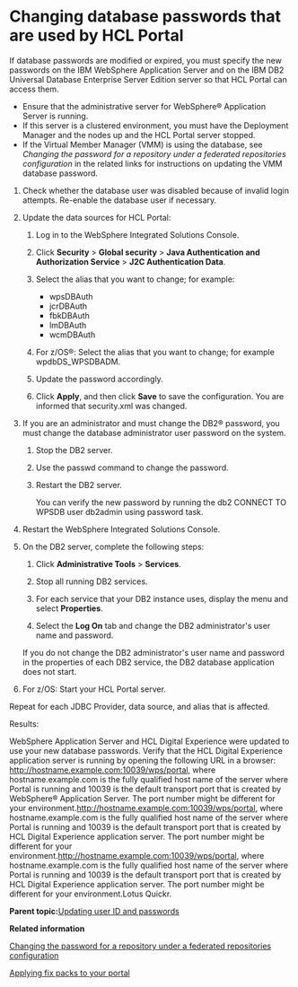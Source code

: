 # Changing database passwords that are used by HCL Portal

If database passwords are modified or expired, you must specify the new passwords on the IBM WebSphere Application Server and on the IBM DB2 Universal Database Enterprise Server Edition server so that HCL Portal can access them.

-   Ensure that the administrative server for WebSphere® Application Server is running.
-   If this server is a clustered environment, you must have the Deployment Manager and the nodes up and the HCL Portal server stopped.
-   If the Virtual Member Manager \(VMM\) is using the database, see *Changing the password for a repository under a federated repositories configuration* in the related links for instructions on updating the VMM database password.

1.  Check whether the database user was disabled because of invalid login attempts. Re-enable the database user if necessary.

2.  Update the data sources for HCL Portal:

    1.  Log in to the WebSphere Integrated Solutions Console.

    2.  Click **Security** \> **Global security** \> **Java Authentication and Authorization Service** \> **J2C Authentication Data**.

    3.  Select the alias that you want to change; for example:

        -   wpsDBAuth
        -   jcrDBAuth
        -   fbkDBAuth
        -   lmDBAuth
        -   wcmDBAuth
    4.  For z/OS®: Select the alias that you want to change; for example wpdbDS\_WPSDBADM.

    5.  Update the password accordingly.

    6.  Click **Apply**, and then click **Save** to save the configuration. You are informed that security.xml was changed.

3.  If you are an administrator and must change the DB2® password, you must change the database administrator user password on the system.

    1.  Stop the DB2 server.

    2.  Use the passwd command to change the password.

    3.  Restart the DB2 server.

        You can verify the new password by running the db2 CONNECT TO WPSDB user db2admin using password task.

4.  Restart the WebSphere Integrated Solutions Console.

5.  On the DB2 server, complete the following steps:

    1.  Click **Administrative Tools** \> **Services**.

    2.  Stop all running DB2 services.

    3.  For each service that your DB2 instance uses, display the menu and select **Properties**.

    4.  Select the **Log On** tab and change the DB2 administrator's user name and password.

    If you do not change the DB2 administrator's user name and password in the properties of each DB2 service, the DB2 database application does not start.

6.  For z/OS: Start your HCL Portal server.


Repeat for each JDBC Provider, data source, and alias that is affected.

Results:

WebSphere Application Server and HCL Digital Experience were updated to use your new database passwords. Verify that the HCL Digital Experience application server is running by opening the following URL in a browser: http://hostname.example.com:10039/wps/portal, where hostname.example.com is the fully qualified host name of the server where Portal is running and 10039 is the default transport port that is created by WebSphere® Application Server. The port number might be different for your environment.http://hostname.example.com:10039/wps/portal, where hostname.example.com is the fully qualified host name of the server where Portal is running and 10039 is the default transport port that is created by HCL Digital Experience application server. The port number might be different for your environment.http://hostname.example.com:10039/wps/portal, where hostname.example.com is the fully qualified host name of the server where Portal is running and 10039 is the default transport port that is created by HCL Digital Experience application server. The port number might be different for your environment.Lotus Quickr.

**Parent topic:**[Updating user ID and passwords](../security/sec_pswds.md)

**Related information**  


[Changing the password for a repository under a federated repositories configuration](https://www.ibm.com/docs/en/was-nd/8.5.5)

[Applying fix packs to your portal](../security/apply_fixpacks.md)

